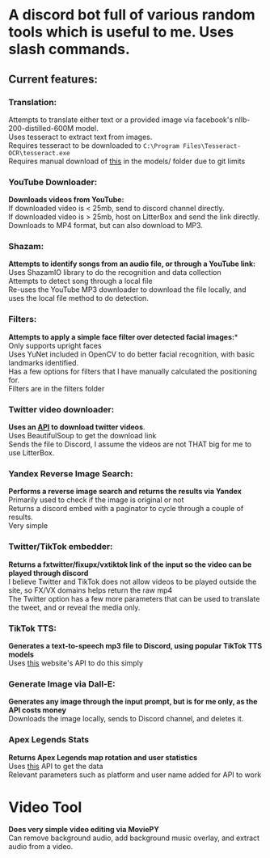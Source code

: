 # A discord bot full of various random tools which is useful to me. Uses slash commands.

## Current features:
### Translation:
Attempts to translate either text or a provided image via facebook's nllb-200-distilled-600M model.  
Uses tesseract to extract text from images.\
Requires tesseract to be downloaded to ``C:\Program Files\Tesseract-OCR\tesseract.exe``\
Requires manual download of [this](https://dl.fbaipublicfiles.com/nllb/lid/lid218e.bin) in the models/ folder due to git limits

### YouTube Downloader:
**Downloads videos from YouTube:**\
If downloaded video is < 25mb, send to discord channel directly.\
If downloaded video is > 25mb, host on LitterBox and send the link directly.\
Downloads to MP4 format, but can also download to MP3.

### Shazam:
**Attempts to identify songs from an audio file, or through a YouTube link:**\
Uses ShazamIO library to do the recognition and data collection \
Attempts to detect song through a local file\
Re-uses the YouTube MP3 downloader to download the file locally, and uses the local file method to do detection.

### Filters:
**Attempts to apply a simple face filter over detected facial images:***\
Only supports upright faces\
Uses YuNet included in OpenCV to do better facial recognition, with basic landmarks identified.\
Has a few options for filters that I have manually calculated the positioning for.\
Filters are in the filters folder

### Twitter video downloader:
**Uses an [API](https://twitsave.com) to download twitter videos**.\
Uses BeautifulSoup to get the download link\
Sends the file to Discord, I assume the videos are not THAT big for me to use LitterBox.

### Yandex Reverse Image Search:
**Performs a reverse image search and returns the results via Yandex**\
Primarily used to check if the image is original or not\
Returns a discord embed with a paginator to cycle through a couple of results.\
Very simple

### Twitter/TikTok embedder:
**Returns a fxtwitter/fixupx/vxtiktok link of the input so the video can be played through discord**\
I believe Twitter and TikTok does not allow videos to be played outside the site, so FX/VX domains helps return the raw mp4\
The Twitter option has a few more parameters that can be used to translate the tweet, and or reveal the media only.

### TikTok TTS:
**Generates a text-to-speech mp3 file to Discord, using popular TikTok TTS models**\
Uses [this](https://tiktok-tts.weilbyte.dev/) website's API to do this simply

### Generate Image via Dall-E:
**Generates any image through the input prompt, but is for me only, as the API costs money**\
Downloads the image locally, sends to Discord channel, and deletes it.

### Apex Legends Stats
**Returns Apex Legends map rotation and user statistics**\
Uses [this](https://apexlegendsapi.com/) API to get the data \
Relevant parameters such as platform and user name added for API to work

# Video Tool
**Does very simple video editing via MoviePY**\
Can remove background audio, add background music overlay, and extract audio from a video.










